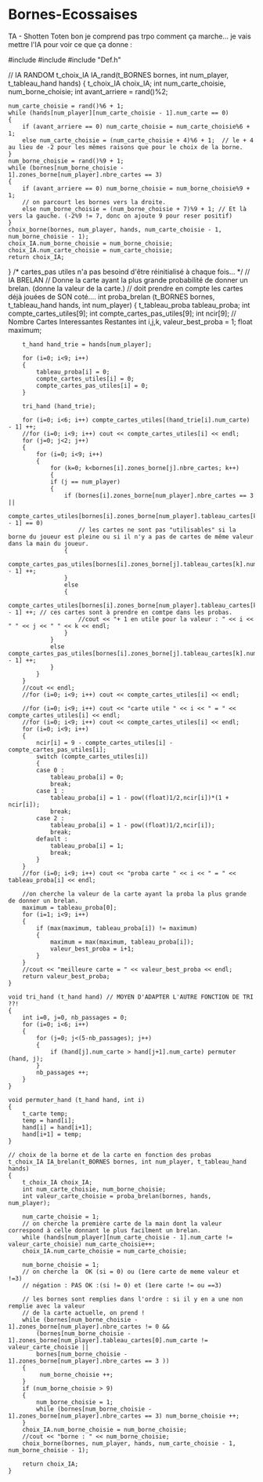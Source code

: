 Bornes-Ecossaises
=================

TA - Shotten Toten
bon je comprend pas trpo comment ça marche... je vais mettre l'IA pour voir ce que ça donne :

#include <cstdlib>
#include <cmath>
#include "Def.h"

// IA RANDOM
t_choix_IA IA_rand(t_BORNES bornes, int num_player, t_tableau_hand hands)
{
    t_choix_IA choix_IA;
    int num_carte_choisie, num_borne_choisie;
    int avant_arriere = rand()%2;

    num_carte_choisie = rand()%6 + 1;
    while (hands[num_player][num_carte_choisie - 1].num_carte == 0)
    {
        if (avant_arriere == 0) num_carte_choisie = num_carte_choisie%6 + 1;
        else num_carte_choisie = (num_carte_choisie + 4)%6 + 1;  // le + 4 au lieu de -2 pour les mêmes raisons que pour le choix de la borne.
    }
    num_borne_choisie = rand()%9 + 1;
    while (bornes[num_borne_choisie - 1].zones_borne[num_player].nbre_cartes == 3)
    {
        if (avant_arriere == 0) num_borne_choisie = num_borne_choisie%9 + 1; 
        // on parcourt les bornes vers la droite.
        else num_borne_choisie = (num_borne_choisie + 7)%9 + 1; // Et là vers la gauche. (-2%9 != 7, donc on ajoute 9 pour reser positif)
    }
    choix_borne(bornes, num_player, hands, num_carte_choisie - 1, num_borne_choisie - 1);
    choix_IA.num_borne_choisie = num_borne_choisie;
    choix_IA.num_carte_choisie = num_carte_choisie;
    return choix_IA;
}
/*
    cartes_pas utiles n'a pas besoind d'être réinitialisé à chaque fois...
*/
// IA BRELAN
    // Donne la carte ayant la plus grande probabilité de donner un brelan. (donne la valeur de la carte.)
    // doit prendre en compte les cartes déjà jouées de SON coté....
    int proba_brelan (t_BORNES bornes, t_tableau_hand hands, int num_player)
    {
        t_tableau_proba tableau_proba;
        int compte_cartes_utiles[9];
        int compte_cartes_pas_utiles[9];
        int ncir[9]; // Nombre Cartes Interessantes Restantes
        int i,j,k, valeur_best_proba = 1;
        float maximum;

        t_hand hand_trie = hands[num_player];

        for (i=0; i<9; i++)
        {
            tableau_proba[i] = 0;
            compte_cartes_utiles[i] = 0;
            compte_cartes_pas_utiles[i] = 0;
        }

        tri_hand (hand_trie);

        for (i=0; i<6; i++) compte_cartes_utiles[(hand_trie[i].num_carte) - 1] ++;
        //for (i=0; i<9; i++) cout << compte_cartes_utiles[i] << endl;
        for (j=0; j<2; j++)
        {
            for (i=0; i<9; i++)
            {
                for (k=0; k<bornes[i].zones_borne[j].nbre_cartes; k++)
                {
                if (j == num_player)
                {
                    if (bornes[i].zones_borne[num_player].nbre_cartes == 3 ||
                        compte_cartes_utiles[bornes[i].zones_borne[num_player].tableau_cartes[k].num_carte - 1] == 0)
                        // les cartes ne sont pas "utilisables" si la borne du joueur est pleine ou si il n'y a pas de cartes de même valeur dans la main du joueur.
                    {
                        compte_cartes_pas_utiles[bornes[i].zones_borne[j].tableau_cartes[k].num_carte - 1] ++;
                    }
                    else
                    {
                        compte_cartes_utiles[bornes[i].zones_borne[num_player].tableau_cartes[k].num_carte - 1] ++; // ces cartes sont à prendre en comtpe dans les probas.
                        //cout << "+ 1 en utile pour la valeur : " << i << " " << j << " " << k << endl;
                    }
                }
                else  compte_cartes_pas_utiles[bornes[i].zones_borne[j].tableau_cartes[k].num_carte - 1] ++;
                }
            }
        }
        //cout << endl;
        //for (i=0; i<9; i++) cout << compte_cartes_utiles[i] << endl;

        //for (i=0; i<9; i++) cout << "carte utile " << i << " = " << compte_cartes_utiles[i] << endl;
        //for (i=0; i<9; i++) cout << compte_cartes_utiles[i] << endl;
        for (i=0; i<9; i++)
        {
            ncir[i] = 9 - compte_cartes_utiles[i] - compte_cartes_pas_utiles[i];
            switch (compte_cartes_utiles[i])
            {
            case 0 :
                tableau_proba[i] = 0;
                break;
            case 1 :
                tableau_proba[i] = 1 - pow((float)1/2,ncir[i])*(1 + ncir[i]);
                break;
            case 2 :
                tableau_proba[i] = 1 - pow((float)1/2,ncir[i]);
                break;
            default :
                tableau_proba[i] = 1;
                break;
            }
        }
        //for (i=0; i<9; i++) cout << "proba carte " << i << " = " << tableau_proba[i] << endl;

        //on cherche la valeur de la carte ayant la proba la plus grande de donner un brelan.
        maximum = tableau_proba[0];
        for (i=1; i<9; i++)
        {
            if (max(maximum, tableau_proba[i]) != maximum)
            {
                maximum = max(maximum, tableau_proba[i]);
                valeur_best_proba = i+1;
            }
        }
        //cout << "meilleure carte = " << valeur_best_proba << endl;
        return valeur_best_proba;
    }

    void tri_hand (t_hand hand) // MOYEN D'ADAPTER L'AUTRE FONCTION DE TRI ??!
    {
        int i=0, j=0, nb_passages = 0;
        for (i=0; i<6; i++)
        {
            for (j=0; j<(5-nb_passages); j++)
            {
                if (hand[j].num_carte > hand[j+1].num_carte) permuter (hand, j);
            }
            nb_passages ++;
        }
    }

    void permuter_hand (t_hand hand, int i)
    {
        t_carte temp;
        temp = hand[i];
        hand[i] = hand[i+1];
        hand[i+1] = temp;
    }

    // choix de la borne et de la carte en fonction des probas
    t_choix_IA IA_brelan(t_BORNES bornes, int num_player, t_tableau_hand hands)
    {
        t_choix_IA choix_IA;
        int num_carte_choisie, num_borne_choisie;
        int valeur_carte_choisie = proba_brelan(bornes, hands, num_player);

        num_carte_choisie = 1;
        // on cherche la première carte de la main dont la valeur correspond à celle donnant le plus facilment un brelan.
        while (hands[num_player][num_carte_choisie - 1].num_carte != valeur_carte_choisie) num_carte_choisie++;
        choix_IA.num_carte_choisie = num_carte_choisie;

        num_borne_choisie = 1;
        // on cherche la  OK (si = 0) ou (1ere carte de meme valeur et !=3)
        // négation : PAS OK :(si != 0) et (1ere carte != ou ==3)

        // les bornes sont remplies dans l'ordre : si il y en a une non remplie avec la valeur
        // de la carte actuelle, on prend !
        while (bornes[num_borne_choisie - 1].zones_borne[num_player].nbre_cartes != 0 &&
            (bornes[num_borne_choisie - 1].zones_borne[num_player].tableau_cartes[0].num_carte != valeur_carte_choisie ||
            bornes[num_borne_choisie - 1].zones_borne[num_player].nbre_cartes == 3 ))
        {
             num_borne_choisie ++;
        }
        if (num_borne_choisie > 9)
        {
            num_borne_choisie = 1;
            while (bornes[num_borne_choisie - 1].zones_borne[num_player].nbre_cartes == 3) num_borne_choisie ++;
        }
        choix_IA.num_borne_choisie = num_borne_choisie;
        //cout << "borne : " << num_borne_choisie;
        choix_borne(bornes, num_player, hands, num_carte_choisie - 1, num_borne_choisie - 1);

        return choix_IA;
    }



